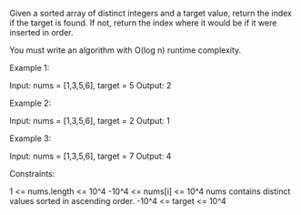 Given a sorted array of distinct integers and a target value, return the index if the target is found. If not, return the index where it would be if it were inserted in order.

You must write an algorithm with O(log n) runtime complexity.

Example 1:

Input: nums = [1,3,5,6], target = 5
Output: 2

Example 2:

Input: nums = [1,3,5,6], target = 2
Output: 1

Example 3:

Input: nums = [1,3,5,6], target = 7
Output: 4

Constraints:

1 <= nums.length <= 10^4
-10^4 <= nums[i] <= 10^4
nums contains distinct values sorted in ascending order.
-10^4 <= target <= 10^4

